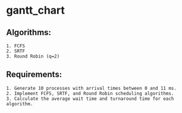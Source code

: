 # gantt_chart
## Algorithms:
    1. FCFS
    2. SRTF
    3. Round Robin (q=2)

## Requirements:
    1. Generate 10 processes with arrival times between 0 and 11 ms.
    2. Implement FCFS, SRTF, and Round Robin scheduling algorithms.
    3. Calculate the average wait time and turnaround time for each algorithm.